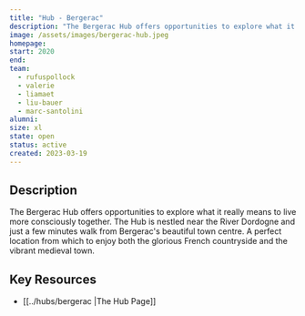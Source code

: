 ```yaml
---
title: "Hub - Bergerac"
description: "The Bergerac Hub offers opportunities to explore what it really means to live more consciously together. The Hub is nestled near the River Dordogne and just a few minutes walk from Bergerac's beautiful town centre. A perfect location from which to enjoy both the glorious French countryside and the vibrant medieval town."
image: /assets/images/bergerac-hub.jpeg
homepage:
start: 2020
end: 
team:
  - rufuspollock
  - valerie
  - liamaet
  - liu-bauer
  - marc-santolini
alumni:
size: xl
state: open
status: active
created: 2023-03-19
---
```


## Description

The Bergerac Hub offers opportunities to explore what it really means to live more consciously together. The Hub is nestled near the River Dordogne and just a few minutes walk from Bergerac's beautiful town centre. A perfect location from which to enjoy both the glorious French countryside and the vibrant medieval town.

## Key Resources

- [[../hubs/bergerac |The Hub Page]]


